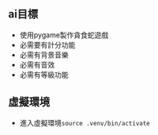 ## ai目標
- 使用pygame製作貪食蛇遊戲
- 必需要有計分功能
- 必需有背景音樂
- 必需有音效
- 必需有等級功能

## 虛擬環境
- 進入虛擬環境`source .venv/bin/activate`